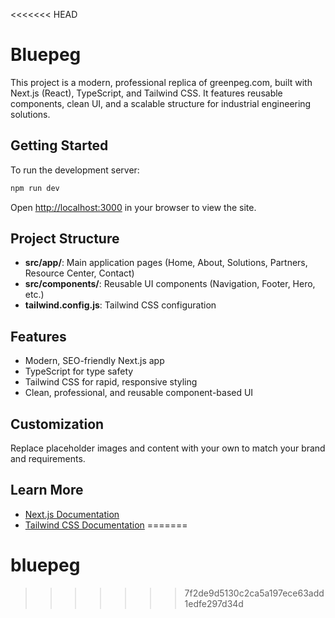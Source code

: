 <<<<<<< HEAD
# Bluepeg

This project is a modern, professional replica of greenpeg.com, built with Next.js (React), TypeScript, and Tailwind CSS. It features reusable components, clean UI, and a scalable structure for industrial engineering solutions.

## Getting Started

To run the development server:

```bash
npm run dev
```

Open [http://localhost:3000](http://localhost:3000) in your browser to view the site.

## Project Structure
- **src/app/**: Main application pages (Home, About, Solutions, Partners, Resource Center, Contact)
- **src/components/**: Reusable UI components (Navigation, Footer, Hero, etc.)
- **tailwind.config.js**: Tailwind CSS configuration

## Features
- Modern, SEO-friendly Next.js app
- TypeScript for type safety
- Tailwind CSS for rapid, responsive styling
- Clean, professional, and reusable component-based UI

## Customization
Replace placeholder images and content with your own to match your brand and requirements.

## Learn More
- [Next.js Documentation](https://nextjs.org/docs)
- [Tailwind CSS Documentation](https://tailwindcss.com/docs)
=======
# bluepeg
>>>>>>> 7f2de9d5130c2ca5a197ece63add1edfe297d34d
